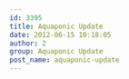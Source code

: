 ```yaml
---
id: 3395
title: Aquaponic Update
date: 2012-06-15 10:18:05
author: 2
group: Aquaponic Update
post_name: aquaponic-update
---
```



